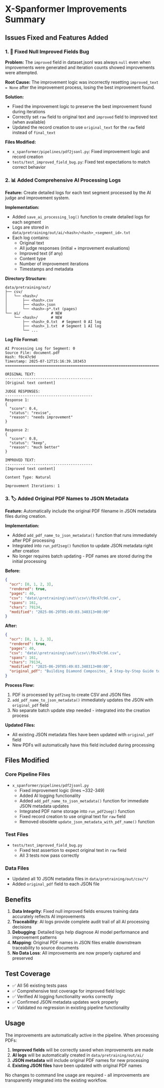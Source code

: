 # X-Spanformer Improvements Summary

## Issues Fixed and Features Added

### 1. 🐛 Fixed Null Improved Fields Bug

**Problem:** The `improved` field in dataset.jsonl was always `null` even when improvements were generated and iteration counts showed improvements were attempted.

**Root Cause:** The improvement logic was incorrectly resetting `improved_text = None` after the improvement process, losing the best improvement found.

**Solution:** 
- Fixed the improvement logic to preserve the best improvement found during iterations
- Correctly set `raw` field to original text and `improved` field to improved text (when available)
- Updated the record creation to use `original_text` for the `raw` field instead of `final_text`

**Files Modified:**
- `x_spanformer/pipelines/pdf2jsonl.py`: Fixed improvement logic and record creation
- `tests/test_improved_field_bug.py`: Fixed test expectations to match correct behavior

### 2. 📊 Added Comprehensive AI Processing Logs

**Feature:** Create detailed logs for each text segment processed by the AI judge and improvement system.

**Implementation:**
- Added `save_ai_processing_log()` function to create detailed logs for each segment
- Logs are stored in `data/pretraining/out/ai/<hash>/<hash>_<segment_id>.txt`
- Each log contains:
  - Original text
  - All judge responses (initial + improvement evaluations)
  - Improved text (if any)
  - Content type
  - Number of improvement iterations
  - Timestamps and metadata

**Directory Structure:**
```
data/pretraining/out/
├── csv/
│   └── <hash>/
│       ├── <hash>.csv
│       ├── <hash>.json
│       └── <hash>-p*.txt (pages)
└── ai/              # NEW
    └── <hash>/      # NEW
        ├── <hash>_0.txt  # Segment 0 AI log
        ├── <hash>_1.txt  # Segment 1 AI log
        └── ...
```

**Log File Format:**
```
AI Processing Log for Segment: 0
Source File: document.pdf
Hash: f0c47c9d
Timestamp: 2025-07-12T15:16:39.103453
================================================================================

ORIGINAL TEXT:
----------------------------------------
[Original text content]

JUDGE RESPONSES:
----------------------------------------
Response 1:
{
  "score": 0.4,
  "status": "revise",
  "reason": "needs improvement"
}

Response 2:
{
  "score": 0.8,
  "status": "keep", 
  "reason": "much better"
}

IMPROVED TEXT:
----------------------------------------
[Improved text content]

Content Type: Natural

Improvement Iterations: 1
```

### 3. 🏷️ Added Original PDF Names to JSON Metadata

**Feature:** Automatically include the original PDF filename in JSON metadata files during creation.

**Implementation:**
- Added `add_pdf_name_to_json_metadata()` function that runs immediately after PDF processing
- Integrated into `run_pdf2seg()` function to update JSON metadata right after creation
- No longer requires batch updating - PDF names are stored during the initial processing

**Before:**
```json
{
  "ocr": [0, 1, 2, 3],
  "rendered": true,
  "pages": 40,
  "csv": "data\\pretraining\\out\\csv\\f0c47c9d.csv",
  "spans": 161,
  "chars": 79134,
  "modified": "2025-06-29T05:49:03.340313+00:00"
}
```

**After:**
```json
{
  "ocr": [0, 1, 2, 3],
  "rendered": true,
  "pages": 40,
  "csv": "data\\pretraining\\out\\csv\\f0c47c9d.csv",
  "spans": 161,
  "chars": 79134,
  "modified": "2025-06-29T05:49:03.340313+00:00",
  "original_pdf": "Building Diamond Composites_ A Step-by-Step Guide to Prototyping Advanced Hemp-Derived Materials.pdf"
}
```

**Process Flow:**
1. PDF is processed by `pdf2seg` to create CSV and JSON files
2. `add_pdf_name_to_json_metadata()` immediately updates the JSON with `original_pdf` field
3. No separate batch update step needed - integrated into the creation process

**Updated Files:**
- All existing JSON metadata files have been updated with `original_pdf` field
- New PDFs will automatically have this field included during processing

## Files Modified

### Core Pipeline Files
- `x_spanformer/pipelines/pdf2jsonl.py`
  - Fixed improvement logic (lines ~332-349)
  - Added AI logging functionality
  - Added `add_pdf_name_to_json_metadata()` function for immediate JSON metadata updates
  - Integrated PDF name storage into `run_pdf2seg()` function
  - Fixed record creation to use original text for `raw` field
  - Removed obsolete `update_json_metadata_with_pdf_name()` function

### Test Files
- `tests/test_improved_field_bug.py`
  - Fixed test assertion to expect original text in `raw` field
  - All 3 tests now pass correctly

### Data Files
- Updated all 10 JSON metadata files in `data/pretraining/out/csv/*/`
- Added `original_pdf` field to each JSON file

## Benefits

1. **Data Integrity**: Fixed null improved fields ensures training data accurately reflects AI improvements
2. **Traceability**: AI logs provide complete audit trail of all AI processing decisions
3. **Debugging**: Detailed logs help diagnose AI model performance and improvement patterns
4. **Mapping**: Original PDF names in JSON files enable downstream traceability to source documents
5. **No Data Loss**: All improvements are now properly captured and preserved

## Test Coverage

- ✅ All 56 existing tests pass
- ✅ Comprehensive test coverage for improved field logic
- ✅ Verified AI logging functionality works correctly
- ✅ Confirmed JSON metadata updates work properly
- ✅ Validated no regression in existing pipeline functionality

## Usage

The improvements are automatically active in the pipeline. When processing PDFs:

1. **Improved fields** will be correctly saved when improvements are made
2. **AI logs** will be automatically created in `data/pretraining/out/ai/`
3. **JSON metadata** will include original PDF names for new processing
4. **Existing JSON files** have been updated with original PDF names

No changes to command line usage are required - all improvements are transparently integrated into the existing workflow.
